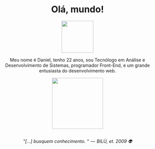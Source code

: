 <h1 align="center">Olá, mundo! </h1>

<div align="center">
  <img src="https://i.picasion.com/pic92/d656bbfcab3cecaa3bb5287e1aa36e48.gif" width="100" height="100"/>
</div>

<p align="center">
   Meu nome é Daniel, tenho 22 anos, sou Tecnólogo em Análise e Desenvolvimento de Sistemas, programador Front-End, e um grande entusiasta do desenvolvimento web.
</p>

<div align="center">
  <img height="160em" src="https://github-readme-stats.vercel.app/api/top-langs/?username=danielsantos404&layout=compact&theme=gotham"/>
</div>
	
##

<p align="center">
  <em>“[…] busquem conhecimento. “  —  BILÚ, et. 2009 👽</em>
</p>
	

